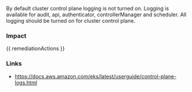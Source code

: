 
By default cluster control plane logging is not turned on. Logging is available for audit, api, authenticator, controllerManager and scheduler. All logging should be turned on for cluster control plane.


### Impact
<!-- Add Impact here -->

<!-- DO NOT CHANGE -->
{{ remediationActions }}

### Links
- https://docs.aws.amazon.com/eks/latest/userguide/control-plane-logs.html


